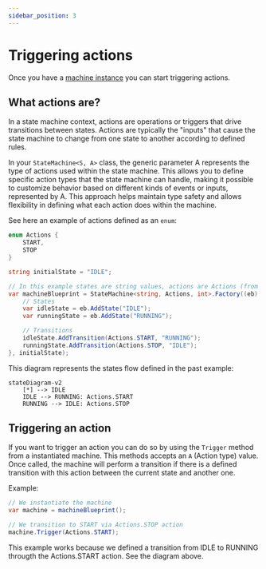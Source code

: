 ```yaml
---
sidebar_position: 3
---
```


# Triggering actions

Once you have a [machine instance](./instantiating-machines.md) you can start triggering actions.

## What actions are?

In a state machine context, actions are operations or triggers that drive transitions between states. Actions are typically the "inputs" that cause the state machine to change from one state to another according to defined rules.

In your `StateMachine<S, A>` class, the generic parameter A represents the type of actions used within the state machine. This allows you to define specific action types that the state machine can handle, making it possible to customize behavior based on different kinds of events or inputs, represented by A. This approach helps maintain type safety and allows flexibility in defining what each action does within the machine.

See here an example of actions defined as an `enum`:

```csharp
enum Actions {
    START,
    STOP
}

string initialState = "IDLE";

// In this example states are string values, actions are Actions (from the enum defined above) and the context is an integer (int) value
var machineBlueprint = StateMachine<string, Actions, int>.Factory((eb) => {
    // States
    var idleState = eb.AddState("IDLE");
    var runningState = eb.AddState("RUNNING");

    // Transitions
    idleState.AddTransition(Actions.START, "RUNNING");
    runningState.AddTransition(Actions.STOP, "IDLE");
}, initialState);
```

This diagram represents the states flow defined in the past example:

<div style={{ textAlign: "center" }}>

```mermaid
stateDiagram-v2
    [*] --> IDLE
    IDLE --> RUNNING: Actions.START
    RUNNING --> IDLE: Actions.STOP
```

</div>

## Triggering an action

If you want to trigger an action you can do so by using the `Trigger` method from a instantiated machine. This methods accepts an `A` (Action type) value. Once called, the machine will perform a transition if there is a defined transition with this action between the current state and another one.

Example:

```csharp
// We instantiate the machine
var machine = machineBlueprint();

// We transition to START via Actions.STOP action
machine.Trigger(Actions.START);
```

This example works because we defined a transition from IDLE to RUNNING througth the Actions.START action. See the diagram above.
